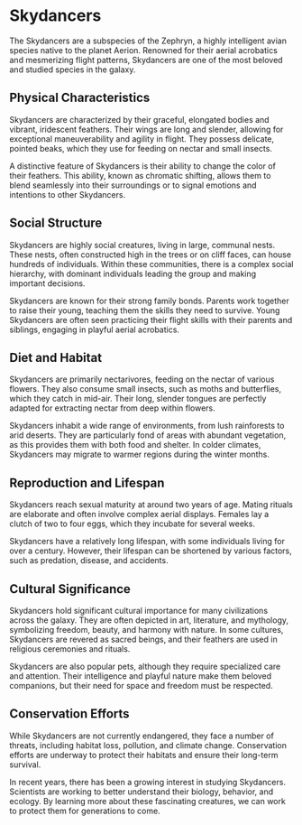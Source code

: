 # Skydancers

The Skydancers are a subspecies of the Zephryn, a highly intelligent avian species native to the planet Aerion. Renowned for their aerial acrobatics and mesmerizing flight patterns, Skydancers are one of the most beloved and studied species in the galaxy.

## Physical Characteristics

Skydancers are characterized by their graceful, elongated bodies and vibrant, iridescent feathers. Their wings are long and slender, allowing for exceptional maneuverability and agility in flight. They possess delicate, pointed beaks, which they use for feeding on nectar and small insects.

A distinctive feature of Skydancers is their ability to change the color of their feathers. This ability, known as chromatic shifting, allows them to blend seamlessly into their surroundings or to signal emotions and intentions to other Skydancers.

## Social Structure

Skydancers are highly social creatures, living in large, communal nests. These nests, often constructed high in the trees or on cliff faces, can house hundreds of individuals. Within these communities, there is a complex social hierarchy, with dominant individuals leading the group and making important decisions.

Skydancers are known for their strong family bonds. Parents work together to raise their young, teaching them the skills they need to survive. Young Skydancers are often seen practicing their flight skills with their parents and siblings, engaging in playful aerial acrobatics.

## Diet and Habitat

Skydancers are primarily nectarivores, feeding on the nectar of various flowers. They also consume small insects, such as moths and butterflies, which they catch in mid-air. Their long, slender tongues are perfectly adapted for extracting nectar from deep within flowers.

Skydancers inhabit a wide range of environments, from lush rainforests to arid deserts. They are particularly fond of areas with abundant vegetation, as this provides them with both food and shelter. In colder climates, Skydancers may migrate to warmer regions during the winter months.

## Reproduction and Lifespan

Skydancers reach sexual maturity at around two years of age. Mating rituals are elaborate and often involve complex aerial displays. Females lay a clutch of two to four eggs, which they incubate for several weeks.

Skydancers have a relatively long lifespan, with some individuals living for over a century. However, their lifespan can be shortened by various factors, such as predation, disease, and accidents.

## Cultural Significance

Skydancers hold significant cultural importance for many civilizations across the galaxy. They are often depicted in art, literature, and mythology, symbolizing freedom, beauty, and harmony with nature. In some cultures, Skydancers are revered as sacred beings, and their feathers are used in religious ceremonies and rituals.

Skydancers are also popular pets, although they require specialized care and attention. Their intelligence and playful nature make them beloved companions, but their need for space and freedom must be respected.

## Conservation Efforts

While Skydancers are not currently endangered, they face a number of threats, including habitat loss, pollution, and climate change. Conservation efforts are underway to protect their habitats and ensure their long-term survival.

In recent years, there has been a growing interest in studying Skydancers. Scientists are working to better understand their biology, behavior, and ecology. By learning more about these fascinating creatures, we can work to protect them for generations to come.